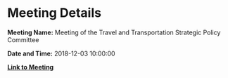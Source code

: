 # Meeting Details

**Meeting Name:** Meeting of the Travel and Transportation Strategic Policy Committee

**Date and Time:** 2018-12-03 10:00:00

**[Link to Meeting](https://www.limerick.ie/council/whats-on/meeting-travel-and-transportation-strategic-policy-committee-1)**

